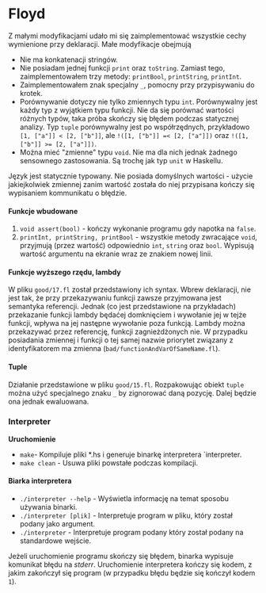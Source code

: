 # Floyd

Z małymi modyfikacjami udało mi się zaimplementować wszystkie cechy wymienione przy deklaracji.
Małe modyfikacje obejmują
- Nie ma konkatenacji stringów.
- Nie posiadam jednej funkcji `print` oraz `toString`. Zamiast tego, zaimplementowałem trzy metody: `printBool`, `printString`, `printInt`.
- Zaimplementowałem znak specjalny `_`, pomocny  przy przypisywaniu do krotek.
- Porównywanie dotyczy nie tylko zmiennych typu `int`. Porównywalny jest każdy typ z wyjątkiem typu funkcji. Nie da się porównać wartości różnych typów, taka próba skończy się błędem podczas statycznej analizy. Typ `tuple` porównywalny jest po współrzędnych, przykładowo `[1, ["a"]] < [2, ["b"]]`, ale `!([1, ["b"]] =< [2, ["a"]])` oraz `!([1, ["b"]] >= [2, ["a"]])`.
- Można mieć "zmienne" typu `void`. Nie ma dla nich jednak żadnego sensownego zastosowania. Są trochę jak typ `unit` w Haskellu.

Język jest statycznie typowany. Nie posiada domyślnych wartości - użycie jakiejkolwiek zmiennej zanim wartość została do niej przypisana kończy się wypisaniem kommunikatu o błędzie.

#### Funkcje wbudowane

1. `void assert(bool)` - kończy wykonanie programu gdy napotka na `false`.
2. `printInt, printString, printBool` - wszystkie metody zwracające `void`, przyjmują  (przez wartość) odpowiednio `int`, `string` oraz `bool`. Wypisują wartość argumentu na ekranie wraz ze znakiem nowej linii.

#### Funkcje wyższego rzędu, lambdy

W pliku `good/17.fl` został przedstawiony ich syntax. Wbrew deklaracji, nie jest tak, że przy przekazywaniu funkcji zawsze przyjmowana jest semantyka referencji. Jednak (co jest przedstawione na przykładach) przekazanie funkcji lambdy będaćej domknięciem i wywołanie jej w tejże funkcji, wpływa na jej następne wywołanie poza funkcją.
Lambdy można przekazywać przez referencję, funkcji zagnieżdżonych nie.
W przypadku posiadania zmiennej i funkcji o tej samej nazwie priorytet związany z identyfikatorem ma zmienna (`bad/functionAndVarOfSameName.fl`).

#### Tuple

Działanie przedstawione w pliku `good/15.fl`. 
Rozpakowując obiekt `tuple` można użyć specjalnego znaku `_` by zignorować daną pozycję. Dalej będzie ona jednak ewaluowana.

### Interpreter

**Uruchomienie**

- `make`- Kompiluje pliki *.hs i generuje binarkę interpretera `interpreter.
- `make clean` - Usuwa pliki powstałe podczas kompilacji. 

#### Biarka interpretera

- `./interpreter --help` - Wyświetla informację na temat sposobu używania binarki.
- `./interpreter [plik]` - Interpretuje program w pliku, który został podany jako argument.
- `./interpreter` - Interpretuje program podany który został podany na standardowe wejście.

Jeżeli uruchomienie programu skończy się błędem, binarka wypisuje komunikat błędu na *stderr*. Uruchomienie interpretera kończy się kodem, z jakim zakończył się program (w przypadku błędu będzie się kończył kodem `1`).
